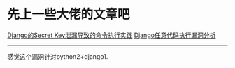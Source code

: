 # 先上一些大佬的文章吧
[Django的Secret Key泄漏导致的命令执行实践](http://www.polaris-lab.com/index.php/archives/426/)
[Django任意代码执行漏洞分析](https://www.secpulse.com/archives/36756.html)

---
感觉这个漏洞针对python2+django1.